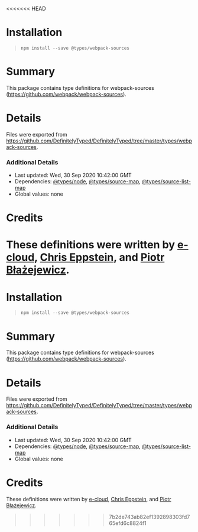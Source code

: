 <<<<<<< HEAD
# Installation
> `npm install --save @types/webpack-sources`

# Summary
This package contains type definitions for webpack-sources (https://github.com/webpack/webpack-sources).

# Details
Files were exported from https://github.com/DefinitelyTyped/DefinitelyTyped/tree/master/types/webpack-sources.

### Additional Details
 * Last updated: Wed, 30 Sep 2020 10:42:00 GMT
 * Dependencies: [@types/node](https://npmjs.com/package/@types/node), [@types/source-map](https://npmjs.com/package/@types/source-map), [@types/source-list-map](https://npmjs.com/package/@types/source-list-map)
 * Global values: none

# Credits
These definitions were written by [e-cloud](https://github.com/e-cloud), [Chris Eppstein](https://github.com/chriseppstein), and [Piotr Błażejewicz](https://github.com/peterblazejewicz).
=======
# Installation
> `npm install --save @types/webpack-sources`

# Summary
This package contains type definitions for webpack-sources (https://github.com/webpack/webpack-sources).

# Details
Files were exported from https://github.com/DefinitelyTyped/DefinitelyTyped/tree/master/types/webpack-sources.

### Additional Details
 * Last updated: Wed, 30 Sep 2020 10:42:00 GMT
 * Dependencies: [@types/node](https://npmjs.com/package/@types/node), [@types/source-map](https://npmjs.com/package/@types/source-map), [@types/source-list-map](https://npmjs.com/package/@types/source-list-map)
 * Global values: none

# Credits
These definitions were written by [e-cloud](https://github.com/e-cloud), [Chris Eppstein](https://github.com/chriseppstein), and [Piotr Błażejewicz](https://github.com/peterblazejewicz).
>>>>>>> 7b2de743ab82ef1392898303fd765efd6c8824f1
